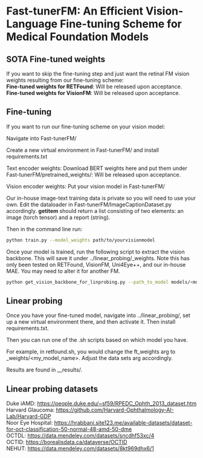 # Fast-tunerFM: An Efficient Vision-Language Fine-tuning Scheme for Medical Foundation Models

## SOTA Fine-tuned weights
If you want to skip the fine-tuning step and just want the retinal FM vision weights resulting from our fine-tuning scheme:  
**Fine-tuned weights for RETFound**: Will be released upon acceptance.  
**Fine-tuned weights for VisionFM**: Will be released upon acceptance.


## Fine-tuning
If you want to run our fine-tuning scheme on your vision model:

Navigate into Fast-tunerFM/

Create a new virtual environment in Fast-tunerFM/ and install requirements.txt

Text encoder weights: Download BERT weights here and put them under Fast-tunerFM/pretrained_weights/:   Will be released upon acceptance.

Vision encoder weights: Put your vision model in Fast-tunerFM/  

Our in-house image-text training data is private so you will need to use your own. Edit the dataloader in Fast-tunerFM/ImageCaptionDataset.py accordingly. __getitem__ should return a list consisting of two elements: an image (torch tensor) and a report (string).

Then in the command line run:
```sh
python train.py --model_weights path/to/yourvisionmodel
```

Once your model is trained, run the following script to extract the vision backbone. This will save it under ../linear_probing/_weights. Note this has only been tested on RETFound, VisionFM, Uni4Eye++, and our in-house MAE. You may need to alter it for another FM.
```sh
python get_vision_backbone_for_linprobing.py --path_to_model models/<model name>/best-model.ckpt
```

## Linear probing

Once you have your fine-tuned model, navigate into ../linear_probing/, set up a new virtual environment there, and then activate it. Then install requirements.txt.

Then you can run one of the .sh scripts based on which model you have.

For example, in retfound.sh, you would change the ft_weights arg to _weights/<my_model_name>. Adjust the data sets arg accordingly.

Results are found in __results/.

## Linear probing datasets
Duke iAMD: https://people.duke.edu/~sf59/RPEDC_Ophth_2013_dataset.htm  
Harvard Glaucoma: https://github.com/Harvard-Ophthalmology-AI-Lab/Harvard-GDP  
Noor Eye Hospital: https://hrabbani.site123.me/available-datasets/dataset-for-oct-classification-50-normal-48-amd-50-dme  
OCTDL: https://data.mendeley.com/datasets/sncdhf53xc/4  
OCTID: https://borealisdata.ca/dataverse/OCTID  
NEHUT: https://data.mendeley.com/datasets/8kt969dhx6/1
